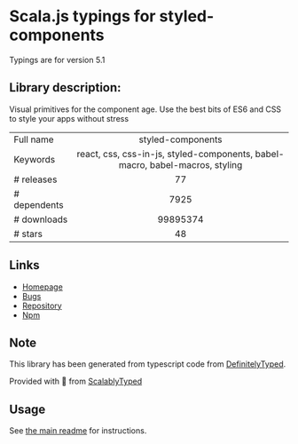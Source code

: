 
# Scala.js typings for styled-components

Typings are for version 5.1

## Library description:
Visual primitives for the component age. Use the best bits of ES6 and CSS to style your apps without stress

|                    |                 |
| ------------------ | :-------------: |
| Full name          | styled-components |
| Keywords           | react, css, css-in-js, styled-components, babel-macro, babel-macros, styling |
| # releases         | 77 |
| # dependents       | 7925 |
| # downloads        | 99895374 |
| # stars            | 48 |

## Links
- [Homepage](https://styled-components.com/)
- [Bugs](https://github.com/styled-components/styled-components/issues)
- [Repository](https://github.com/styled-components/styled-components)
- [Npm](https://www.npmjs.com/package/styled-components)
    


## Note
This library has been generated from typescript code from [DefinitelyTyped](https://definitelytyped.org).

Provided with :purple_heart: from [ScalablyTyped](https://github.com/oyvindberg/ScalablyTyped)

## Usage
See [the main readme](../../readme.md) for instructions.


